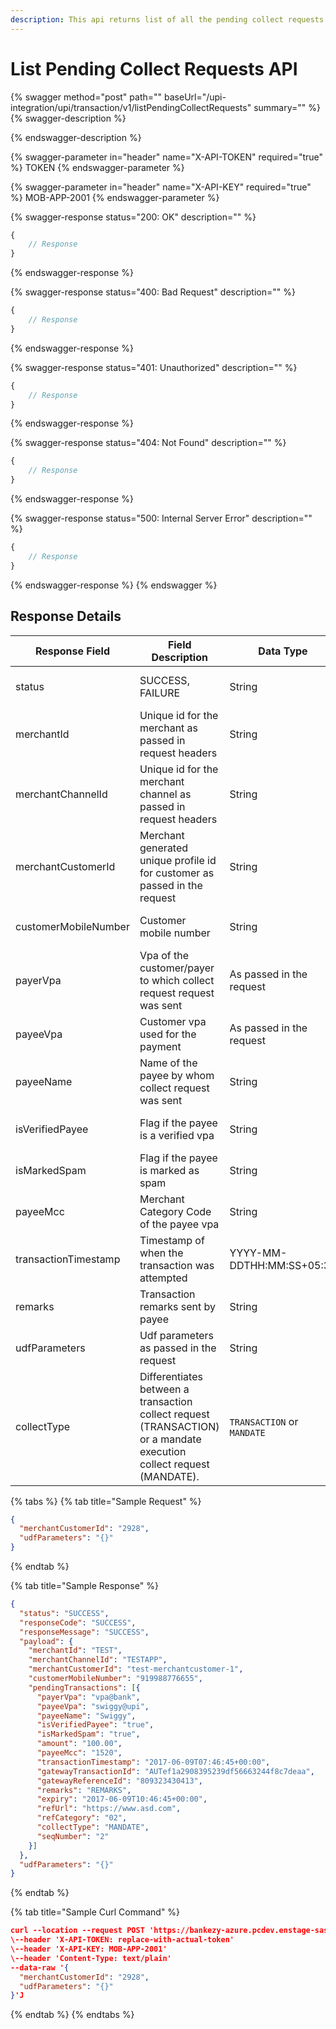 ```yaml
---
description: This api returns list of all the pending collect requests for the customer.
---
```


# List Pending Collect Requests API

{% swagger method="post" path="" baseUrl="/upi-integration/upi/transaction/v1/listPendingCollectRequests" summary="" %}
{% swagger-description %}

{% endswagger-description %}

{% swagger-parameter in="header" name="X-API-TOKEN" required="true" %}
TOKEN
{% endswagger-parameter %}

{% swagger-parameter in="header" name="X-API-KEY" required="true" %}
MOB-APP-2001
{% endswagger-parameter %}

{% swagger-response status="200: OK" description="" %}
```javascript
{
    // Response
}
```
{% endswagger-response %}

{% swagger-response status="400: Bad Request" description="" %}
```javascript
{
    // Response
}
```
{% endswagger-response %}

{% swagger-response status="401: Unauthorized" description="" %}
```javascript
{
    // Response
}
```
{% endswagger-response %}

{% swagger-response status="404: Not Found" description="" %}
```javascript
{
    // Response
}
```
{% endswagger-response %}

{% swagger-response status="500: Internal Server Error" description="" %}
```javascript
{
    // Response
}
```
{% endswagger-response %}
{% endswagger %}

## Response Details

| Response Field       | Field Description                                                                                                    | Data Type                  | Length                   |
| -------------------- | -------------------------------------------------------------------------------------------------------------------- | -------------------------- | ------------------------ |
| status               | SUCCESS, FAILURE                                                                                                     | String                     | Variable, 5–8 characters |
| merchantId           | Unique id for the merchant as passed in request headers                                                              | String                     | Variable, 5–8 characters |
| merchantChannelId    | Unique id for the merchant channel as passed in request headers                                                      | String                     | Length: 36 characters    |
| merchantCustomerId   | Merchant generated unique profile id for customer as passed in the request                                           | String                     | Length: 36 characters    |
| customerMobileNumber | Customer mobile number                                                                                               | String                     | 12 digits mobile number  |
| payerVpa             | Vpa of the customer/payer to which collect request request was sent                                                  | As passed in the request   | Length: 36 characters    |
| payeeVpa             | Customer vpa used for the payment                                                                                    | As passed in the request   | Length: 36 characters    |
| payeeName            | Name of the payee by whom collect request was sent                                                                   | String                     | Variable, 5–8 characters |
| isVerifiedPayee      | Flag if the payee is a verified vpa                                                                                  | String                     | Variable, 5–8 characters |
| isMarkedSpam         | Flag if the payee is marked as spam                                                                                  | String                     | Variable, 5–8 characters |
| payeeMcc             | Merchant Category Code of the payee vpa                                                                              | String                     | Variable, 5–8 characters |
| transactionTimestamp | Timestamp of when the transaction was attempted                                                                      | YYYY-MM-DDTHH:MM:SS+05:30  |                          |
| remarks              | Transaction remarks sent by payee                                                                                    | String                     | Variable, 5–8 characters |
| udfParameters        | Udf parameters as passed in the request                                                                              | String                     | Variable, 5–8 characters |
| collectType          | Differentiates between a transaction collect request (TRANSACTION) or a mandate execution collect request (MANDATE). | `TRANSACTION` or `MANDATE` | Variable, 5–8 characters |

{% tabs %}
{% tab title="Sample Request" %}
```json
{
  "merchantCustomerId": "2928",
  "udfParameters": "{}"
}
```
{% endtab %}

{% tab title="Sample Response" %}
```json
{
  "status": "SUCCESS",
  "responseCode": "SUCCESS",
  "responseMessage": "SUCCESS",
  "payload": {
    "merchantId": "TEST",
    "merchantChannelId": "TESTAPP",
    "merchantCustomerId": "test-merchantcustomer-1",
    "customerMobileNumber": "919988776655",
    "pendingTransactions": [{
      "payerVpa": "vpa@bank",
      "payeeVpa": "swiggy@upi",
      "payeeName": "Swiggy",
      "isVerifiedPayee": "true",
      "isMarkedSpam": "true",
      "amount": "100.00",
      "payeeMcc": "1520",
      "transactionTimestamp": "2017-06-09T07:46:45+00:00",
      "gatewayTransactionId": "AUTef1a2908395239df56663244f8c7deaa",
      "gatewayReferenceId": "809323430413",
      "remarks": "REMARKS",
      "expiry": "2017-06-09T10:46:45+00:00",
      "refUrl": "https://www.asd.com",
      "refCategory": "02",
      "collectType": "MANDATE",
      "seqNumber": "2"
    }]
  },
  "udfParameters": "{}"
}
```
{% endtab %}

{% tab title="Sample Curl Command" %}
```json
curl --location --request POST 'https://bankezy-azure.pcdev.enstage-sas.com/upi-integration/upi/transaction/v1/listPendingCollectRequests' \
\--header 'X-API-TOKEN: replace-with-actual-token'
\--header 'X-API-KEY: MOB-APP-2001'
\--header 'Content-Type: text/plain'
--data-raw '{
  "merchantCustomerId": "2928",
  "udfParameters": "{}"
}'J
```
{% endtab %}
{% endtabs %}
